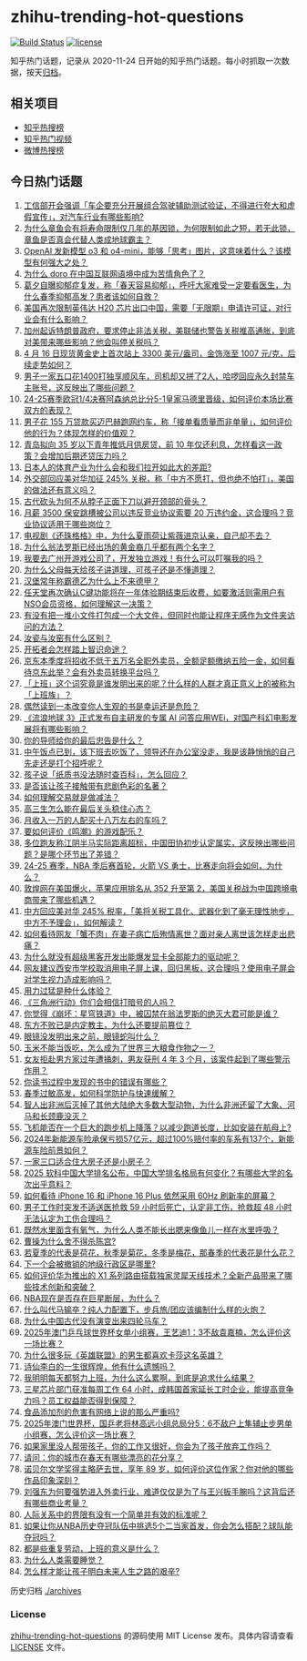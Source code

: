 # zhihu-trending-hot-questions

[![Build Status](https://github.com/justjavac/zhihu-trending-hot-questions/workflows/ci/badge.svg?branch=master)](https://github.com/justjavac/zhihu-trending-hot-questions/actions)
[![license](https://img.shields.io/github/license/justjavac/zhihu-trending-hot-questions)](https://github.com/justjavac/zhihu-trending-hot-questions/blob/master/LICENSE)

知乎热门话题，记录从 2020-11-24
日开始的知乎热门话题。每小时抓取一次数据，按天[归档](./archives)。

## 相关项目

- [知乎热搜榜](https://github.com/justjavac/zhihu-trending-top-search)
- [知乎热门视频](https://github.com/justjavac/zhihu-trending-hot-video)
- [微博热搜榜](https://github.com/justjavac/weibo-trending-hot-search)

## 今日热门话题

<!-- BEGIN -->
<!-- 最后更新时间 Thu Apr 17 2025 11:38:07 GMT+0800 (China Standard Time) -->

1. [工信部开会强调「车企要充分开展组合驾驶辅助测试验证，不得进行夸大和虚假宣传」，对汽车行业有哪些影响?](https://www.zhihu.com/question/1895957243603691300)
1. [为什么章鱼会有将寿命限制仅几年的基因锁，为何限制如此之短，若无此锁，章鱼是否真会代替人类成地球霸主？](https://www.zhihu.com/question/1891243067232718800)
1. [OpenAI 发新模型 o3 和 o4-mini，能够「思考」图片，这意味着什么？该模型有何强大之处？](https://www.zhihu.com/question/1896035349400122600)
1. [为什么 doro 在中国互联网语境中成为苦情角色了？](https://www.zhihu.com/question/1890774590734709500)
1. [葛夕自曝抑郁症复发，称「春天容易抑郁」，呼吁大家难受一定要看医生，为什么春季抑郁高发？患者该如何自救？](https://www.zhihu.com/question/1895492740420171800)
1. [美国再次限制英伟达 H20 芯片出口中国，需要「无限期」申请许可证，对行业会有什么影响？](https://www.zhihu.com/question/1895790897251181800)
1. [加州起诉特朗普政府，要求停止非法关税，美联储也警告关税推高通胀，到底对美带来哪些影响？他会叫停关税吗？](https://www.zhihu.com/question/1896107038020433000)
1. [4 月 16 日现货黄金史上首次站上 3300 美元/盎司，金饰涨至 1007 元/克，后续走势如何？](https://www.zhihu.com/question/1895870031860053200)
1. [男子一家五口花1400打独享顺风车，司机却又拼了2人，哈啰回应永久封禁车主账号，这反映出了哪些问题？](https://www.zhihu.com/question/1895853364799038500)
1. [24-25赛季欧冠1/4决赛阿森纳总比分5-1皇家马德里晋级，如何评价本场比赛双方的表现？](https://www.zhihu.com/question/1896066641567125800)
1. [男子花 155 万贷款买迈巴赫跑网约车，称「接单看质量而非单量」，如何评价他的行为？体现怎样的价值观？](https://www.zhihu.com/question/1895820514657788200)
1. [青岛拟向 35 岁以下青年推低月供房贷，前 10 年仅还利息，怎样看这一政策？会增加后期还贷压力吗？](https://www.zhihu.com/question/1895958329102136600)
1. [日本人的体育产业为什么会和我们拉开如此大的差距?](https://www.zhihu.com/question/4337165804)
1. [外交部回应美对华加征 245% 关税，称「中方不愿打，但也绝不怕打」，美国的做法还有意义吗？](https://www.zhihu.com/question/1895809164938277400)
1. [古代砍头为何不从脖子正面下刀以避开颈部的骨头？](https://www.zhihu.com/question/1893786942560244000)
1. [月薪 3500 保安跳槽被公司以违反竞业协议索要 20 万违约金，这合理吗？竞业协议适用于哪些岗位？](https://www.zhihu.com/question/1895877787778274600)
1. [电视剧《还珠格格》中，为什么夏雨荷让紫薇进京认亲，自己却不去？](https://www.zhihu.com/question/579296095)
1. [为什么翁法罗斯已经出场的黄金裔几乎都有两个名字？](https://www.zhihu.com/question/15761751364)
1. [我要去广州开游戏公司了，开发独立游戏！有什么可以叮嘱我的吗？](https://www.zhihu.com/question/1894808214064841500)
1. [为什么父母每天给孩子讲道理，可孩子还是不懂道理？](https://www.zhihu.com/question/10766407997)
1. [汉堡常年称霸德乙为什么上不来德甲？](https://www.zhihu.com/question/517753628)
1. [任天堂再次确认C键功能将在一年体验期结束后收费，如要激活则需用户有NSO会员资格，如何理解这一决策？](https://www.zhihu.com/question/1893273139405873700)
1. [有没有把一堆小文件打包成一个大文件，但同时也能让程序无感作为文件夹访问的方法？](https://www.zhihu.com/question/1890332790345666800)
1. [汝瓷与汝窑有什么区别？](https://www.zhihu.com/question/365797634)
1. [开拓者会怎样踏上智识命途？](https://www.zhihu.com/question/1895604488670279200)
1. [京东本季度将招收不低于五万名全职外卖员，全额足额缴纳五险一金，如何看待京东此举？会有外卖员转换平台吗？](https://www.zhihu.com/question/1895533580416971000)
1. [「上班」这个词究竟是谁发明出来的呢？什么样的人群才真正意义上的被称为「上班族」？](https://www.zhihu.com/question/1893806443364345000)
1. [偶然读到一本改变你人生观的书是幸运还是危险？](https://www.zhihu.com/question/1894014682962032000)
1. [《流浪地球 3》正式发布自主研发的专属 AI 问答应用WEi，对国产科幻电影发展将有哪些影响？](https://www.zhihu.com/question/1895478531301008600)
1. [你的导师给你的最后忠告是什么？](https://www.zhihu.com/question/656115933)
1. [中午饭点已到，该下班去吃饭了，领导还在办公室没走，我是该静悄悄的自己先走还是打个招呼呢？](https://www.zhihu.com/question/1895433932805214500)
1. [孩子说「纸质书没法随时查百科」，怎么回应？](https://www.zhihu.com/question/1891631147060027600)
1. [是否该让孩子接触带有悲剧色彩的名著？](https://www.zhihu.com/question/1891631147349428000)
1. [如何理解交易就是做减法？](https://www.zhihu.com/question/1894864993607985200)
1. [高三生怎么能在最后关头稳住心态？](https://www.zhihu.com/question/1894335239490364200)
1. [月收入一万的人配买十八万左右的车吗？](https://www.zhihu.com/question/664294712)
1. [要如何评价《鸣潮》的游戏配乐？](https://www.zhihu.com/question/662940747)
1. [多位跑友称江阴半马实际距离超标，中国田协初步认定属实，这反映出哪些问题？是哪个环节出了差错？](https://www.zhihu.com/question/1895518255554209500)
1. [24-25 赛季，NBA 季后赛首轮，火箭 VS 勇士，比赛走向将会如何，为什么？](https://www.zhihu.com/question/1895875057319928000)
1. [敦煌网在美国爆火，苹果应用排名从 352 升至第 2，美国关税战为中国跨境电商带来了哪些机遇？](https://www.zhihu.com/question/1895610554514634800)
1. [中方回应美对华 245% 税率，「美将关税工具化、武器化到了毫无理性地步，中方不予理会」，如何解读？](https://www.zhihu.com/question/1895938907499107800)
1. [如何看待网友「蟹不肉」在妻子病亡后殉情离世？面对亲人离世该怎样走出悲痛？](https://www.zhihu.com/question/1894688625788163800)
1. [为什么就没有超级黑客开发出能爆发显卡全部能力的驱动呢？](https://www.zhihu.com/question/378868442)
1. [网友建议西安市学校取消用电子屏上课，回归黑板，这合理吗？使用电子屏会对学生视力造成影响吗？](https://www.zhihu.com/question/1895772694135403500)
1. [用力过猛是种什么体验？](https://www.zhihu.com/question/317600361)
1. [《三角洲行动》你们会相信打暗号的人吗？](https://www.zhihu.com/question/14211107569)
1. [你觉得《崩坏：星穹铁道》中，被囚禁在翁法罗斯的绝灭大君可能是谁？](https://www.zhihu.com/question/1894806678303662300)
1. [东方不败已是内定教主，为什么还要提前篡位？](https://www.zhihu.com/question/26609759)
1. [眼镜没发明出来之前，眼镜蛇叫什么？](https://www.zhihu.com/question/1888387205346616000)
1. [玉米不能当饭吃，怎么成为了世界三大粮食作物之一？](https://www.zhihu.com/question/337913080)
1. [女友拒赴男方家过年遭捅刺，男友获刑 4 年 3 个月，该案件起到了哪些警示作用？](https://www.zhihu.com/question/1895142380887311400)
1. [你读书过程中发现的书中的错误有哪些？](https://www.zhihu.com/question/456408490)
1. [春季过敏高发，如何科学防护与快速缓解？](https://www.zhihu.com/question/1893720127247218400)
1. [智人出非洲后灭掉了其他大陆绝大多数大型动物，为什么非洲还留了大象、河马和长颈鹿没灭？](https://www.zhihu.com/question/1890531637936247300)
1. [飞机能否在一个巨大的跑步机上降落？以减少跑道长度，比如安装在航母上?](https://www.zhihu.com/question/1895266599809831400)
1. [2024年新能源车险承保亏损57亿元，超过100%赔付率的车系有137个，新能源车险前景如何？](https://www.zhihu.com/question/1895436271557505000)
1. [一家三口适合住大房子还是小房子？](https://www.zhihu.com/question/1894274984572064000)
1. [2025 软科中国大学排名公布，中国大学排名格局有何变化？有哪些大学的名次出乎意料？](https://www.zhihu.com/question/1895448004594460400)
1. [如何看待 iPhone 16 和 iPhone 16 Plus 依然采用 60Hz 刷新率的屏幕？](https://www.zhihu.com/question/665832611)
1. [男子工作时突发不适送医抢救 59 小时后死亡，认定非工伤，抢救超 48 小时无法认定为工伤合理吗？](https://www.zhihu.com/question/1895125732969140700)
1. [既然水里面含有氧气，为什么人类不能长出腮来像鱼儿一样在水里呼吸？](https://www.zhihu.com/question/662361734)
1. [曹操为什么舍不得杀陈宫?](https://www.zhihu.com/question/13477503683)
1. [若夏季的代表是荷花，秋季是菊花，冬季是梅花，那春季的代表花是什么花？](https://www.zhihu.com/question/1893683867887588900)
1. [下一个会被撤销的地级行政区是哪里?](https://www.zhihu.com/question/664492504)
1. [如何评价华为推出的 X1 系列路由搭载独家灵犀天线技术？全新产品带来了哪些技术创新和突破？](https://www.zhihu.com/question/1895490264983904500)
1. [NBA现在是否存在巨星断层，为什么？](https://www.zhihu.com/question/25258761)
1. [什么叫代马输卒？纯人力配置下，步兵旅/团应该编制什么样的火炮？](https://www.zhihu.com/question/10757783760)
1. [为什么中国古代没有演变出来四轮马车？](https://www.zhihu.com/question/20361708)
1. [2025年澳门乒乓球世界杯女单小组赛，王艺迪1：3不敌袁嘉楠，怎么评价这一场比赛？](https://www.zhihu.com/question/1895562079584355300)
1. [为什么很多玩《英雄联盟》的男生都喜欢卡莎这名英雄？](https://www.zhihu.com/question/365875475)
1. [诗仙李白的一生很辉煌，他有什么遗憾吗？](https://www.zhihu.com/question/1895256364604974000)
1. [我明明每天都努力上班，为什么这么累啊，到底是追求什么结果？](https://www.zhihu.com/question/1895388866199925200)
1. [三星芯片部门获准每周工作 64 小时，成韩国首家延长工时企业，能提高竞争力吗？员工权益能否得到保障？](https://www.zhihu.com/question/1895555404341146000)
1. [食品添加剂的危害有网络上说的那么严重吗?](https://www.zhihu.com/question/10826151408)
1. [2025年澳门世界杯，国乒老将林高远小组总局分5：6不敌户上隼辅止步男单小组赛，怎么评价这一场比赛？](https://www.zhihu.com/question/1895917578532157400)
1. [如果家里没人帮带孩子，你的工作又很好，你会为了孩子放弃工作吗？](https://www.zhihu.com/question/1894113089466656300)
1. [请问：你的城市在春天有哪些漂亮的花分享？](https://www.zhihu.com/question/13512164456)
1. [诺贝尔文学奖得主略萨去世，享年 89 岁，如何评价这位作家？你对他的哪些作品印象深刻？](https://www.zhihu.com/question/1895071501746673200)
1. [刘强东为何要强势进入外卖行业，难道仅仅是为了与王兴扳手腕吗？这背后还有哪些商业考量？](https://www.zhihu.com/question/12898372957)
1. [人际关系中的界限有没有一个简单并有效的标准呢？](https://www.zhihu.com/question/1891118740223009500)
1. [如果让你从NBA历史夺冠队伍中挑选5个二当家首发，你会怎么搭配？球队能夺冠吗？](https://www.zhihu.com/question/1894490126849122800)
1. [都是些重复劳动，上班的意义是什么？](https://www.zhihu.com/question/1891406532127733000)
1. [为什么人类需要睡觉？](https://www.zhihu.com/question/418342231)
1. [怎么样才能让孩子明白未来人生之路的艰辛?](https://www.zhihu.com/question/1893954859050456300)

<!-- END -->

历史归档 [./archives](./archives)

### License

[zhihu-trending-hot-questions](https://github.com/justjavac/zhihu-trending-hot-questions)
的源码使用 MIT License 发布。具体内容请查看 [LICENSE](./LICENSE) 文件。
